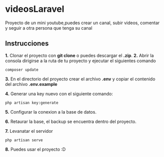 # videosLaravel
Proyecto de un mini youtube,puedes crear un canal, subir videos, comentar y seguir a otra persona que tenga su canal 

## Instrucciones
**1.** Clonar el proyecto con **git clone** o puedes descargar el **.zip**.
**2.** Abrir la consola dirigirse a la ruta de tu proyecto y ejecutar el siguientes comando
  ~~~
  composer update
  ~~~
  
**3.** En el directorio del proyecto crear el archivo **.env** y copiar el contenido del archivo **.env.example**

**4.** Generar una key nuevo con el siguiente comando:
 ~~~
 php artisan key:generate 
 ~~~
 
 **5.** Configurar la conexion a la base de datos.
 
 **6.** Retaurar la base, el backup se encuentra dentro del proyecto.
 
 **7.** Levanatar el servidor 
 ~~~
 php artisan serve
 ~~~
 **8.** Puedes usar el proyecto :D
  
